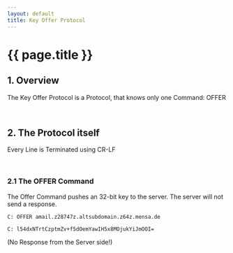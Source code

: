 ```yaml
---
layout: default
title: Key Offer Protocol
---
```


# {{ page.title }}

## 1. Overview

The Key Offer Protocol is a Protocol, that knows only one Command: OFFER

<br/>

## 2. The Protocol itself

Every Line is Terminated using CR-LF

<br/>

### 2.1 The OFFER Command

The Offer Command pushes an 32-bit key to the server. The server will not send a response.

<code>C: OFFER amail.z28747z.altsubdomain.z64z.mensa.de</code>

<code>C: l54dxNTrtCzptmZv+f5dOemYawIH5x8MOjukYiJmOOI=</code>

(No Response from the Server side!)

